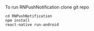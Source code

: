 To run RNPushNotification 
clone git repo 

``` 
cd RNPushNotification
npm install 
react-native run-android
```